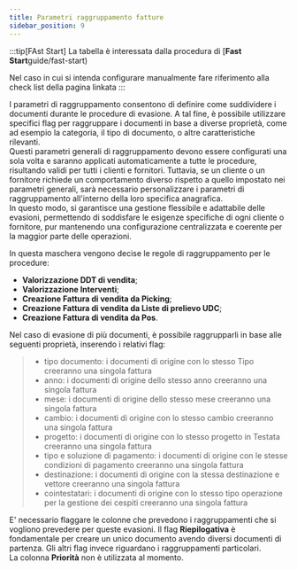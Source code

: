 ```yaml
---
title: Parametri raggruppamento fatture
sidebar_position: 9
---
```


:::tip[FAst Start]
La tabella è interessata dalla procedura di [**Fast Start**guide/fast-start)

Nel caso in cui si intenda configurare manualmente fare riferimento alla check list della pagina linkata
:::

I parametri di raggruppamento consentono di definire come suddividere i documenti durante le procedure di evasione. A tal fine, è possibile utilizzare specifici flag per raggruppare i documenti in base a diverse proprietà, come ad esempio la categoria, il tipo di documento, o altre caratteristiche rilevanti.            
Questi parametri generali di raggruppamento devono essere configurati una sola volta e saranno applicati automaticamente a tutte le procedure, risultando validi per tutti i clienti e fornitori. Tuttavia, se un cliente o un fornitore richiede un comportamento diverso rispetto a quello impostato nei parametri generali, sarà necessario personalizzare i parametri di raggruppamento all'interno della loro specifica anagrafica.           
In questo modo, si garantisce una gestione flessibile e adattabile delle evasioni, permettendo di soddisfare le esigenze specifiche di ogni cliente o fornitore, pur mantenendo una configurazione centralizzata e coerente per la maggior parte delle operazioni.

In questa maschera vengono decise le regole di raggruppamento per le procedure:  
-  **Valorizzazione DDT di vendita**;  
-  **Valorizzazione Interventi**;  
-  **Creazione Fattura di vendita da Picking**;  
-  **Creazione Fattura di vendita da Liste di prelievo UDC**;
-  **Creazione Fattura di vendita da Pos**.       

Nel caso di evasione di più documenti, è possibile raggrupparli in base alle seguenti proprietà, inserendo i relativi flag:
> - tipo documento: i documenti di origine con lo stesso Tipo creeranno una singola fattura
> - anno: i documenti di origine dello stesso anno creeranno una singola fattura
> - mese: i documenti di origine dello stesso mese creeranno una singola fattura
> - cambio: i documenti di origine con lo stesso cambio creeranno una singola fattura
> - progetto: i documenti di origine con lo stesso progetto in Testata creeranno una singola fattura
> - tipo e soluzione di pagamento: i documenti di origine con le stesse condizioni di pagamento creeranno una singola fattura
> - destinazione: i documenti di origine con la stessa destinazione e vettore creeranno una singola fattura  
> - cointestatari: i documenti di origine con lo stesso tipo operazione per la gestione dei cespiti creeranno una singola fattura

E' necessario flaggare le colonne che prevedono i raggruppamenti che si vogliono prevedere per queste evasioni. 
Il flag **Riepilogativa** è fondamentale per creare un unico documento avendo diversi documenti di partenza. Gli altri flag invece riguardano i raggruppamenti particolari.      
La colonna **Priorità** non è utilizzata al momento. 